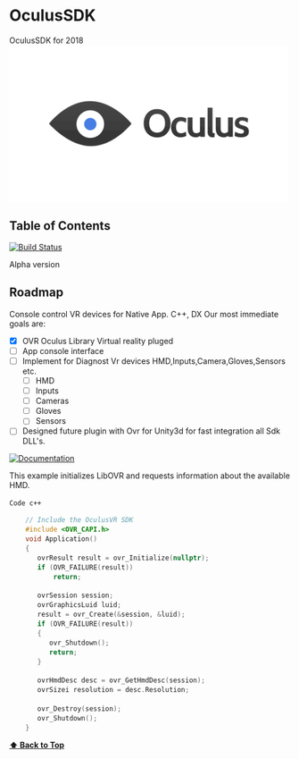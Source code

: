 # OculusSDK
OculusSDK for 2018
<img src="oculus.png" align="middle" width="500"/>
<a name="toc"></a>
## Table of Contents

[![Build Status](https://travis-ci.org/carla-simulator/carla.svg?branch=master)](https://github.com/Pangeae/OculusSDK)

Alpha version

Roadmap
-------

Console control VR devices for Native App. C++, DX
Our most immediate goals are:

- [x] OVR Oculus Library Virtual reality pluged
- [ ] App console interface
- [ ] Implement for Diagnost Vr devices HMD,Inputs,Camera,Gloves,Sensors etc.
   - [ ] HMD
   - [ ] Inputs
   - [ ] Cameras
   - [ ] Gloves
   - [ ] Sensors
- [ ] Designed future plugin with Ovr for Unity3d for fast integration all Sdk DLL's.

[![Documentation](https://readthedocs.org/projects/carla/badge/?version=latest)](https://github.com/Pangeae/OculusSDK)

This example initializes LibOVR and requests information about the available HMD.

`Code c++`

```cpp
	// Include the OculusVR SDK
	#include <OVR_CAPI.h>
	void Application()
	{
	   ovrResult result = ovr_Initialize(nullptr);
	   if (OVR_FAILURE(result))
	       return;

	   ovrSession session;
	   ovrGraphicsLuid luid;
	   result = ovr_Create(&session, &luid);
	   if (OVR_FAILURE(result))
	   {
	      ovr_Shutdown();
	      return;
	   }

	   ovrHmdDesc desc = ovr_GetHmdDesc(session);
	   ovrSizei resolution = desc.Resolution;

	   ovr_Destroy(session);
	   ovr_Shutdown();
	}
```

**[⬆ Back to Top](#table-of-contents)**
